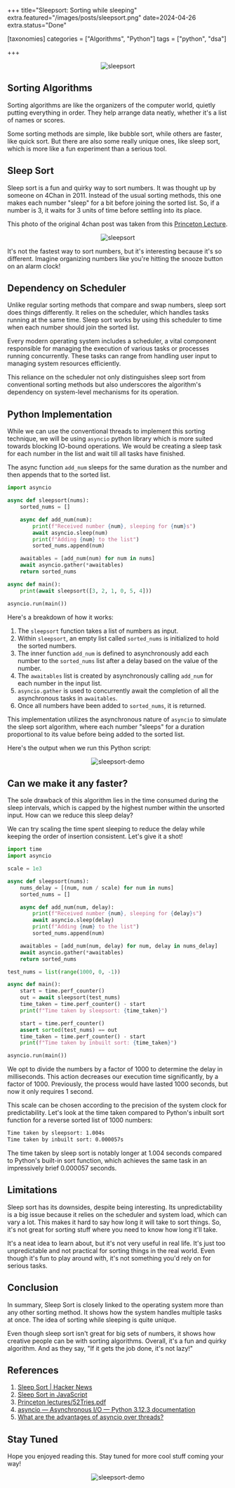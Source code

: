 +++
title="Sleepsort: Sorting while sleeping"
extra.featured="/images/posts/sleepsort.png"
date=2024-04-26
extra.status="Done"

[taxonomies]
categories = ["Algorithms", "Python"]
tags = ["python", "dsa"]

+++

<!-- Add summary here -->

<!-- more -->

<p align="center">
   <img src="/images/posts/sleepsort/sleepsort.png" alt="sleepsort" style="max-width:80%"/>
</p>

## Sorting Algorithms

Sorting algorithms are like the organizers of the computer world, quietly putting everything in order. They help arrange data neatly, whether it's a list of names or scores.

Some sorting methods are simple, like bubble sort, while others are faster, like quick sort. But there are also some really unique ones, like sleep sort, which is more like a fun experiment than a serious tool.

## Sleep Sort

Sleep sort is a fun and quirky way to sort numbers. It was thought up by someone on 4Chan in 2011. Instead of the usual sorting methods, this one makes each number "sleep" for a bit before joining the sorted list. So, if a number is 3, it waits for 3 units of time before settling into its place.

This photo of the original 4chan post was taken from this [Princeton Lecture](https://www.cs.princeton.edu/courses/archive/fall13/cos226/lectures/52Tries.pdf).

<p align="center">
   <img src="/images/posts/sleepsort/sleepsort-4chan.jpg" alt="sleepsort" style="max-width:80%"/>
</p>

It's not the fastest way to sort numbers, but it's interesting because it's so different. Imagine organizing numbers like you're hitting the snooze button on an alarm clock!

## Dependency on Scheduler

Unlike regular sorting methods that compare and swap numbers, sleep sort does things differently. It relies on the scheduler, which handles tasks running at the same time. Sleep sort works by using this scheduler to time when each number should join the sorted list.

Every modern operating system includes a scheduler, a vital component responsible for managing the execution of various tasks or processes running concurrently. These tasks can range from handling user input to managing system resources efficiently.

This reliance on the scheduler not only distinguishes sleep sort from conventional sorting methods but also underscores the algorithm's dependency on system-level mechanisms for its operation.

## Python Implementation

While we can use the conventional threads to implement this sorting technique, we will be using `asyncio` python library which is more suited towards blocking IO-bound operations. We would be creating a sleep task for each number in the list and wait till all tasks have finished.

The async function `add_num` sleeps for the same duration as the number and then appends that to the sorted list.

```python
import asyncio

async def sleepsort(nums):
    sorted_nums = []

    async def add_num(num):
        print(f"Received number {num}, sleeping for {num}s")
        await asyncio.sleep(num)
        print(f"Adding {num} to the list")
        sorted_nums.append(num)

    awaitables = [add_num(num) for num in nums]
    await asyncio.gather(*awaitables)
    return sorted_nums

async def main():
    print(await sleepsort([3, 2, 1, 0, 5, 4]))

asyncio.run(main())
```

Here's a breakdown of how it works:

1. The `sleepsort` function takes a list of numbers as input.
2. Within `sleepsort`, an empty list called `sorted_nums` is initialized to hold the sorted numbers.
3. The inner function `add_num` is defined to asynchronously add each number to the `sorted_nums` list after a delay based on the value of the number.
4. The `awaitables` list is created by asynchronously calling `add_num` for each number in the input list.
5. `asyncio.gather` is used to concurrently await the completion of all the asynchronous tasks in `awaitables`.
6. Once all numbers have been added to `sorted_nums`, it is returned.

This implementation utilizes the asynchronous nature of `asyncio` to simulate the sleep sort algorithm, where each number "sleeps" for a duration proportional to its value before being added to the sorted list.

Here's the output when we run this Python script:

<p align="center">
   <img src="/images/posts/sleepsort/sleepsort.gif" alt="sleepsort-demo" style="max-width:90%"/>
</p>

## Can we make it any faster?

The sole drawback of this algorithm lies in the time consumed during the sleep intervals, which is capped by the highest number within the unsorted input. How can we reduce this sleep delay?

We can try scaling the time spent sleeping to reduce the delay while keeping the order of insertion consistent. Let's give it a shot!

```python
import time
import asyncio

scale = 1e3

async def sleepsort(nums):
    nums_delay = [(num, num / scale) for num in nums]
    sorted_nums = []

    async def add_num(num, delay):
        print(f"Received number {num}, sleeping for {delay}s")
        await asyncio.sleep(delay)
        print(f"Adding {num} to the list")
        sorted_nums.append(num)

    awaitables = [add_num(num, delay) for num, delay in nums_delay]
    await asyncio.gather(*awaitables)
    return sorted_nums

test_nums = list(range(1000, 0, -1))

async def main():
    start = time.perf_counter()
    out = await sleepsort(test_nums)
    time_taken = time.perf_counter() - start
    print(f"Time taken by sleepsort: {time_taken}")

    start = time.perf_counter()
    assert sorted(test_nums) == out
    time_taken = time.perf_counter() - start
    print(f"Time taken by inbuilt sort: {time_taken}")

asyncio.run(main())
```

We opt to divide the numbers by a factor of 1000 to determine the delay in milliseconds. This action decreases our execution time significantly, by a factor of 1000. Previously, the process would have lasted 1000 seconds, but now it only requires 1 second.

This scale can be chosen according to the precision of the system clock for predictability. Let's look at the time taken compared to Python's inbuilt sort function for a reverse sorted list of 1000 numbers:

```txt
Time taken by sleepsort: 1.004s
Time taken by inbuilt sort: 0.000057s
```

The time taken by sleep sort is notably longer at 1.004 seconds compared to Python's built-in sort function, which achieves the same task in an impressively brief 0.000057 seconds.

## Limitations

Sleep sort has its downsides, despite being interesting. Its unpredictability is a big issue because it relies on the scheduler and system load, which can vary a lot. This makes it hard to say how long it will take to sort things. So, it's not great for sorting stuff where you need to know how long it'll take.

It's a neat idea to learn about, but it's not very useful in real life. It's just too unpredictable and not practical for sorting things in the real world. Even though it's fun to play around with, it's not something you'd rely on for serious tasks.

## Conclusion

In summary, Sleep Sort is closely linked to the operating system more than any other sorting method. It shows how the system handles multiple tasks at once. The idea of sorting while sleeping is quite unique.

Even though sleep sort isn't great for big sets of numbers, it shows how creative people can be with sorting algorithms. Overall, it's a fun and quirky algorithm. And as they say, "If it gets the job done, it's not lazy!"

## References

1. [Sleep Sort | Hacker News](https://news.ycombinator.com/item?id=2657277)
2. [Sleep Sort in JavaScript](https://gist.github.com/Thatkookooguy/3b7ce09a9f80a5e6541175104a5d49e9)
3. [Princeton lectures/52Tries.pdf](https://www.cs.princeton.edu/courses/archive/fall13/cos226/lectures/52Tries.pdf)
4. [asyncio — Asynchronous I/O — Python 3.12.3 documentation](https://docs.python.org/3/library/asyncio.html)
5. [What are the advantages of asyncio over threads? ](https://discuss.python.org/t/what-are-the-advantages-of-asyncio-over-threads/2112)

## Stay Tuned

Hope you enjoyed reading this. Stay tuned for more cool stuff coming your way!

<p align="center">
   <img src="/images/posts/sleepsort/pedro-racoon.gif" alt="sleepsort-demo" style="max-width:80%"/>
</p>
